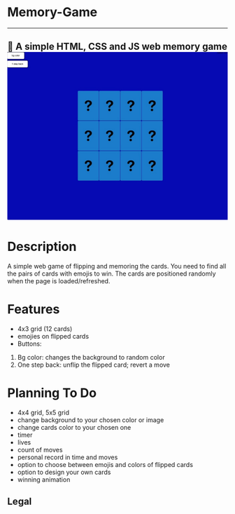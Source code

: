 # Memory-Game
---
🎴 A simple HTML, CSS and JS web memory game
![screenshot](markdown/screenshot.jpg)
---
# Description
A simple web game of flipping and memoring the cards.
You need to find all the pairs of cards with emojis to win.
The cards are positioned randomly when the page is loaded/refreshed.

# Features
- 4x3 grid (12 cards)
- emojies on flipped cards
- Buttons:
1. Bg color: changes the background to random color
2. One step back: unflip the flipped card; revert a move

# Planning To Do
- 4x4 grid, 5x5 grid
- change background to your chosen color or image
- change cards color to your chosen one
- timer
- lives
- count of moves
- personal record in time and moves
- option to choose between emojis and colors of flipped cards
- option to design your own cards
- winning animation

## Legal


